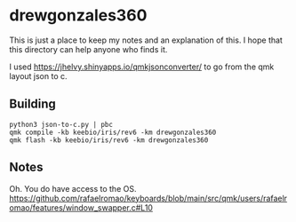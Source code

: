 # drewgonzales360 

This is just a place to keep my notes and an explanation of this. I hope that this directory can help anyone who finds it. 

I used https://jhelvy.shinyapps.io/qmkjsonconverter/ to go from the qmk layout json to c.

## Building

```
python3 json-to-c.py | pbc
qmk compile -kb keebio/iris/rev6 -km drewgonzales360
qmk flash -kb keebio/iris/rev6 -km drewgonzales360
```

## Notes
Oh. You do have access to the OS.
https://github.com/rafaelromao/keyboards/blob/main/src/qmk/users/rafaelromao/features/window_swapper.c#L10
